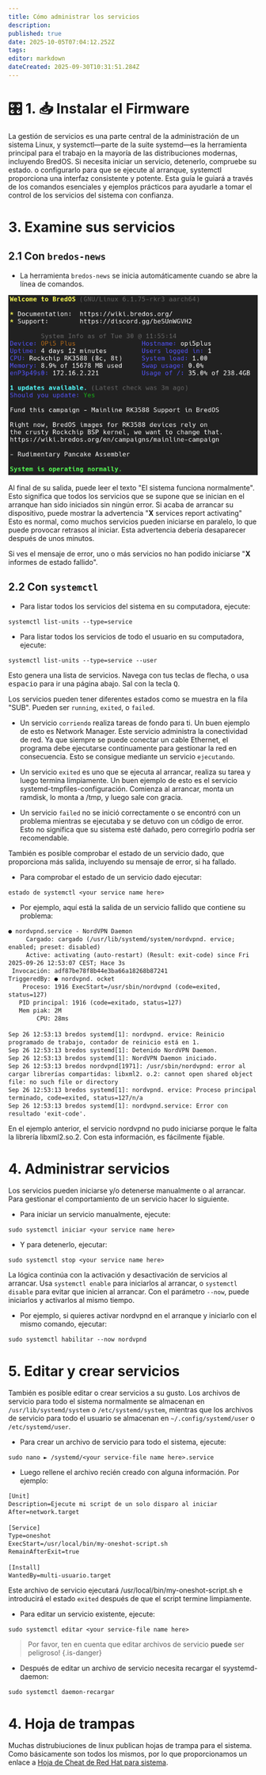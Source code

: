 ```yaml
---
title: Cómo administrar los servicios
description:
published: true
date: 2025-10-05T07:04:12.252Z
tags:
editor: markdown
dateCreated: 2025-09-30T10:31:51.284Z
---
```


# 🎛️ 1. 📥 Instalar el Firmware

La gestión de servicios es una parte central de la administración de un sistema Linux, y systemctl—parte de la suite systemd—es la herramienta principal para el trabajo en la mayoría de las distribuciones modernas, incluyendo BredOS. Si necesita iniciar un servicio, detenerlo, compruebe su estado. o configurarlo para que se ejecute al arranque, systemctl proporciona una interfaz consistente y potente. Esta guía le guiará a través de los comandos esenciales y ejemplos prácticos para ayudarle a tomar el control de los servicios del sistema con confianza.

# 3. Examine sus servicios

## 2.1 Con `bredos-news`

- La herramienta `bredos-news` se inicia automáticamente cuando se abre la línea de comandos.

![bredos-news.png](/systemd/bredos-news.png)

Al final de su salida, puede leer el texto "El sistema funciona normalmente". Esto significa que todos los servicios que se supone que se inician en el arranque han sido iniciados sin ningún error. Si acaba de arrancar su dispositivo, puede mostrar la advertencia "**X** services report activating" Esto es normal, como muchos servicios pueden iniciarse en paralelo, lo que puede provocar retrasos al iniciar. Esta advertencia debería desaparecer después de unos minutos.

Si ves el mensaje de error, uno o más servicios no han podido iniciarse "**X** informes de estado fallido".

## 2.2 Con `systemctl`

- Para listar todos los servicios del sistema en su computadora, ejecute:

```
systemctl list-units --type=service
```

- Para listar todos los servicios de todo el usuario en su computadora, ejecute:

```
systemctl list-units --type=service --user
```

Esto genera una lista de servicios. Navega con tus teclas de flecha, o usa <kbd>espacio</kbd> para ir una página abajo. Sal con la tecla <kbd>Q</kbd>.

Los servicios pueden tener diferentes estados como se muestra en la fila "SUB". Pueden ser `running`, `exited`, o `failed`.

- Un servicio `corriendo` realiza tareas de fondo para ti. Un buen ejemplo de esto es Network Manager. Este servicio administra la conectividad de red. Ya que siempre se puede conectar un cable Ethernet, el programa debe ejecutarse continuamente para gestionar la red en consecuencia. Esto se consigue mediante un servicio `ejecutando`.

- Un servicio `exited` es uno que se ejecuta al arrancar, realiza su tarea y luego termina limpiamente. Un buen ejemplo de esto es el servicio systemd-tmpfiles-configuración. Comienza al arrancar, monta un ramdisk, lo monta a /tmp, y luego sale con gracia.

- Un servicio `failed` no se inició correctamente o se encontró con un problema mientras se ejecutaba y se detuvo con un código de error. Esto no significa que su sistema esté dañado, pero corregirlo podría ser recomendable.

También es posible comprobar el estado de un servicio dado, que proporciona más salida, incluyendo su mensaje de error, si ha fallado.

- Para comprobar el estado de un servicio dado ejecutar:

```
estado de systemctl <your service name here>
```

- Por ejemplo, aquí está la salida de un servicio fallido que contiene su problema:

```
● nordvpnd.service - NordVPN Daemon
     Cargado: cargado (/usr/lib/systemd/system/nordvpnd. ervice; enabled; preset: disabled)
     Active: activating (auto-restart) (Result: exit-code) since Fri 2025-09-26 12:53:07 CEST; Hace 3s
 Invocación: adf87be78f8b44e3ba66a18268b87241
TriggeredBy: ● nordvpnd. ocket
    Proceso: 1916 ExecStart=/usr/sbin/nordvpnd (code=exited, status=127)
   PID principal: 1916 (code=exitado, status=127)
   Mem piak: 2M
        CPU: 28ms

Sep 26 12:53:13 bredos systemd[1]: nordvpnd. ervice: Reinicio programado de trabajo, contador de reinicio está en 1.
Sep 26 12:53:13 bredos systemd[1]: Detenido NordVPN Daemon.
Sep 26 12:53:13 bredos systemd[1]: NordVPN Daemon iniciado.
Sep 26 12:53:13 bredos nordvpnd[1971]: /usr/sbin/nordvpnd: error al cargar librerías compartidas: libxml2. o.2: cannot open shared object file: no such file or directory
Sep 26 12:53:13 bredos systemd[1]: nordvpnd. ervice: Proceso principal terminado, code=exited, status=127/n/a
Sep 26 12:53:13 bredos systemd[1]: nordvpnd.service: Error con resultado 'exit-code'.
```

En el ejemplo anterior, el servicio nordvpnd no pudo iniciarse porque le falta la librería libxml2.so.2. Con esta información, es fácilmente fijable.

# 4. Administrar servicios

Los servicios pueden iniciarse y/o detenerse manualmente o al arrancar. Para gestionar el comportamiento de un servicio hacer lo siguiente.

- Para iniciar un servicio manualmente, ejecute:

```
sudo systemctl iniciar <your service name here>
```

- Y para detenerlo, ejecutar:

```
sudo systemctl stop <your service name here>
```

La lógica continúa con la activación y desactivación de servicios al arrancar. Usa `systemctl enable` para iniciarlos al arrancar, o `systemctl disable` para evitar que inicien al arrancar. Con el parámetro `--now`, puede iniciarlos y activarlos al mismo tiempo.

- Por ejemplo, si quieres activar nordvpnd en el arranque y iniciarlo con el mismo comando, ejecutar:

```
sudo systemctl habilitar --now nordvpnd
```

# 5. Editar y crear servicios

También es posible editar o crear servicios a su gusto. Los archivos de servicio para todo el sistema normalmente se almacenan en `/usr/lib/systemd/system` o `/etc/systemd/system`, mientras que los archivos de servicio para todo el usuario se almacenan en `~/.config/systemd/user` o `/etc/systemd/user`.

- Para crear un archivo de servicio para todo el sistema, ejecute:

```
sudo nano ► /systemd/<your service-file name here>.service
```

- Luego rellene el archivo recién creado con alguna información. Por ejemplo:

```
[Unit]
Description=Ejecute mi script de un solo disparo al iniciar
After=network.target

[Service]
Type=oneshot
ExecStart=/usr/local/bin/my-oneshot-script.sh
RemainAfterExit=true

[Install]
WantedBy=multi-usuario.target
```

Este archivo de servicio ejecutará /usr/local/bin/my-oneshot-script.sh e introducirá el estado `exited` después de que el script termine limpiamente.

- Para editar un servicio existente, ejecute:

```
sudo systemctl editar <your service-file name here>
```

> Por favor, ten en cuenta que editar archivos de servicio **puede** ser peligroso!
> {.is-danger}

- Después de editar un archivo de servicio necesita recargar el syystemd-daemon:

```
sudo systemctl daemon-recargar
```

# 4. Hoja de trampas

Muchas distrubiuciones de linux publican hojas de trampa para el sistema. Como básicamente son todos los mismos, por lo que proporcionamos un enlace a [Hoja de Cheat de Red Hat para sistema](https://access.redhat.com/sites/default/files/attachments/12052018_systemd_6.pdf).
